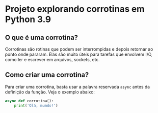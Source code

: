 # Projeto explorando corrotinas em Python 3.9

## O que é uma corrotina?

Corrotinas são rotinas que podem ser interrompidas e depois retornar ao ponto onde pararam. Elas são muito úteis para tarefas que envolvem I/O, como ler e escrever em arquivos, sockets, etc.

## Como criar uma corrotina?

Para criar uma corrotina, basta usar a palavra reservada `async` antes da definição da função. Veja o exemplo abaixo:

```python
async def corrotina():
    print('Olá, mundo!')
```